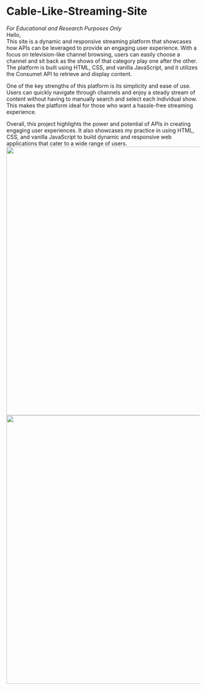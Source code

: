 # Cable-Like-Streaming-Site

*For Educational and Research Purposes Only*<br />
Hello,<br />
This site is a dynamic and responsive streaming platform that showcases how APIs can be leveraged to provide an engaging user experience. With a focus on television-like channel browsing, users can easily choose a channel and sit back as the shows of that category play one after the other. The platform is built using HTML, CSS, and vanilla JavaScript, and it utilizes the Consumet API to retrieve and display content.

One of the key strengths of this platform is its simplicity and ease of use. Users can quickly navigate through channels and enjoy a steady stream of content without having to manually search and select each individual show. This makes the platform ideal for those who want a hassle-free streaming experience.

Overall, this project highlights the power and potential of APIs in creating engaging user experiences. It also showcases my practice in using HTML, CSS, and vanilla JavaScript to build dynamic and responsive web applications that cater to a wide range of users. <br /><image src = "images/Figma.png" style = "width: 700px;"><image src = "images/Screenshot 2023-03-15 at 9.51.06 PM.png" style = "width: 700px;">
